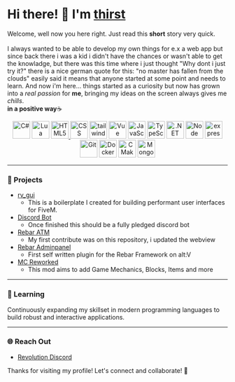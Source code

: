 # Hi there! 👋 I'm <ins>thirst<ins>

Welcome, well now you here right. Just read this **short** story very quick. <br><br> I always wanted to be able to develop my own things for e.x a web app but since back there i was a kid i didn't have the chances or wasn't able to get the knowladge, but there was this time where i just thought "Why dont i just try it?" there is a nice german quote for this: "no master has fallen from the clouds" easily said it means that anyone started at some point and needs to learn. And now i'm here... things started as a curiosity but now has grown into a *real passion* for **me**, bringing my ideas on the screen always gives me *chills*.<br>**in a positive way**☕
   <p align="center">
      <a href="https://learn.microsoft.com/en-us/dotnet/csharp/"><img src="https://cdn.jsdelivr.net/gh/devicons/devicon/icons/csharp/csharp-original.svg" alt="C#" width="40" height="40"/></a>
      <a href="https://www.lua.org/"><img src="https://cdn.jsdelivr.net/gh/devicons/devicon/icons/lua/lua-original.svg" alt="Lua" width="40" height="40"/></a>
      <a href="https://developer.mozilla.org/en-US/docs/Web/HTML"><img src="https://cdn.jsdelivr.net/gh/devicons/devicon@latest/icons/html5/html5-original-wordmark.svg" alt="HTML5" width="40" height="40" />
      <a href="https://developer.mozilla.org/en-US/docs/Web/CSS"><img src="https://cdn.jsdelivr.net/gh/devicons/devicon@latest/icons/css3/css3-original-wordmark.svg" alt="CSS" width="40" height="40"/></a>
      <a href="https://tailwindcss.com/"><img src="https://cdn.jsdelivr.net/gh/devicons/devicon@latest/icons/tailwindcss/tailwindcss-original.svg" alt="tailwind" width="40" height=40" /></a>
      <a href="https://vuejs.org/"><img src="https://cdn.jsdelivr.net/gh/devicons/devicon@latest/icons/vuejs/vuejs-original.svg" alt="Vue" width="40" height="40" /></a>
      <a href="https://developer.mozilla.org/en-US/docs/Web/JavaScript"><img src="https://cdn.jsdelivr.net/gh/devicons/devicon/icons/javascript/javascript-original.svg" alt="JavaScript" width="40" height="40"/></a>
      <a href="https://www.typescriptlang.org/"><img src="https://cdn.jsdelivr.net/gh/devicons/devicon/icons/typescript/typescript-original.svg" alt="TypeScript" width="40" height="40"/></a>
      <a href="https://dotnet.microsoft.com/en-us/"><img src="https://cdn.jsdelivr.net/gh/devicons/devicon@latest/icons/dotnetcore/dotnetcore-original.svg" alt=".NET" width="40" height="40" /></a>
      <a href="https://nodejs.org/"><img src="https://cdn.jsdelivr.net/gh/devicons/devicon@latest/icons/nodejs/nodejs-original-wordmark.svg" alt="Node" width="40" height="40" /></a>
      <a href="https://expressjs.com/"><img src="https://cdn.jsdelivr.net/gh/devicons/devicon@latest/icons/express/express-original-wordmark.svg" alt="express" width="40" height="40" /></a>
      <a href="https://git-scm.com/"><img src="https://cdn.jsdelivr.net/gh/devicons/devicon/icons/git/git-original.svg" alt="Git" width="40" height="40"/></a>
      <a href="https://www.docker.com/"><img src="https://cdn.jsdelivr.net/gh/devicons/devicon/icons/docker/docker-original.svg" alt="Docker" width="40" height="40"/></a>
      <a href="https://cmake.org/"><img src="https://cdn.jsdelivr.net/gh/devicons/devicon/icons/cmake/cmake-original.svg" alt="CMake" width="40" height="40"/></a>
     <a href="https://www.mongodb.com/"><img src="https://cdn.jsdelivr.net/gh/devicons/devicon@latest/icons/mongodb/mongodb-original-wordmark.svg" alt="MongoDB" width="40" height="40"/></a>
  </p>

---

### 🌟 Projects

<ul>
   <li>
      <a href="https://github.com/programmernb-ctrl/rv_gui">rv_gui</a>
      <ul>
         <li>This is a boilerplate I created for building performant user interfaces for FiveM.</li>
      </ul>
   </li>
   <li>
      <a href="https://github.com/programmernb-ctrl/Discord-Bot">Discord Bot</a>
      <ul>
         <li>Once finished this should be a fully pledged discord bot</li>
      </ul>
   </li>
   <li>
      <a href="https://github.com/dorn3r/rebar-atm">Rebar ATM</a>
      <ul>
         <li>My first contribute was on this repository, i updated the webview</li>
      </ul>
   </li>
   <li>
      <a href="https://github.com/programmernb-ctrl/rebar-adminpanel">Rebar Adminpanel</a>
      <ul>
         <li>First self written plugin for the Rebar Framework on alt:V</li>
      </ul>
   </li>
   <li>
     <a href="https://github.com/programmernb-ctrl/Fabric-Mod-ReworkedMod">MC Reworked</a>
      <ul>
         <li>This mod aims to add Game Mechanics, Blocks, Items and more</li>
      </ul>
   </li>
</ul>

---

### 🌱 Learning
Continuously expanding my skillset in modern programming languages to build robust and interactive applications.

---

### 🌐 Reach Out

- [Revolution Discord](https://discord.gg/Wm8JZnqvp4)

Thanks for visiting my profile! Let's connect and collaborate! 🚀
